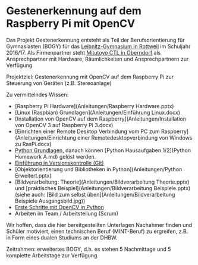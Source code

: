 # Gestenerkennung auf dem Raspberry Pi mit OpenCV

Das Projekt Gestenerkennung entsteht als Teil der Berufsorientierung für Gymnasiasten (BOGY) für das [Leibnitz-Gymnasium in Rottweil](https://lg.rw.schule-bw.de/home/?page_id=11268) im Schuljahr 2016/17. Als Firmenpartner steht [Mitutoyo CTL in Oberndorf](http://www.mitutoyo-ctl.de/de/karriere/ausbildungundstudium) als Ansprechpartner mit Hardware, Räumlichkeiten und Ansprechpartnern zur Verfügung.

Projektziel: Gestenerkennung mit OpenCV auf dem Raspberry Pi zur Steuerung von Geräten (z.B. Stereoanlage)

Zu vermittelndes Wissen:
- [Raspberry Pi Hardware](Anleitungen/Raspberry Hardware.pptx)
- [Linux (Raspbian) Grundlagen](Anleitungen/Einführung Linux.docx)
- [Installation von OpenCV auf dem Raspberry](Anleitungen/Installation von OpenCV 3 auf Raspberry Pi 3.docx)
- [Einrichten einer Remote Desktop Verbindung vom PC zum Raspberry](Anleitungen/Einrichtung einer Remotedesktopverbindung von Windows zu RasPi.docx)
- [Python Grundlagen](Python.md), danach können [Python Hausaufgaben 1/2](Python Homework A.md) gelöst werden.
- [Einführung in Versionskontrolle (Git)](Anleitungen/EinleitungGIT.pptx)
- [Objektorientierung und Bibliotheken in Python](Anleitungen/Python Erweitert.pptx)
- [Bildverarbeitung: Theorie](Anleitungen/Bildverarbeitung Theorie.pptx) und [praktisches Beispiel](Anleitungen/Bildverarbeitung Beispiele.pptx) (siehe auch: [Bild zum selbst üben](Anleitungen/Bildverarbeitung Beispiele Ausgangsbild.jpg))
- [Erste Schritte mit OpenCV in Python](Anleitungen\Bilder)
- Arbeiten im Team / Arbeitsteilung (Scrum)

Wir hoffen, dass die hier bereitgestellten Unterlagen Nachahmer finden und Schüler motiviert, einen technischen Beruf (MINT-Beruf) zu ergreifen, z.B. in Form eines dualen Studiums an der DHBW.

Zeitrahmen: erweitertes BOGY, d.h. es stehen 5 Nachmittage und 5 komplette Arbeitstage zur Verfügung.